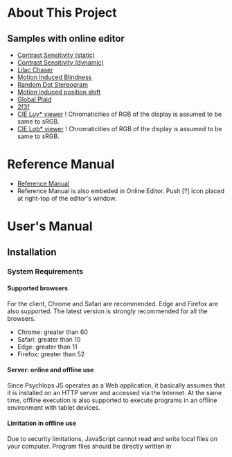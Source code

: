 ﻿About This Project
====================

Samples with online editor
----------------------------

- [Contrast Sensitivity (static)](https://hosokawakenchi.github.io/PsychlopsJS/psychlops.editor.html#samples/ContrastSensitivity_space.cpp)
- [Contrast Sensitivity (dynamic)](https://hosokawakenchi.github.io/PsychlopsJS/psychlops.editor.html#samples/ContrastSensitivity_temp.cpp)
- [Lilac Chaser](https://hosokawakenchi.github.io/PsychlopsJS/psychlops.editor.html#samples/visiome/LilacChaser.cpp)
- [Motion Induced Blindness](https://hosokawakenchi.github.io/PsychlopsJS/psychlops.editor.html#samples/visiome/MotionInducedBlindness.cpp)
- [Random Dot Stereogram](https://hosokawakenchi.github.io/PsychlopsJS/psychlops.editor.html#samples/visiome/RandomDotStereogram.cpp)
- [Motion induced position shift](https://hosokawakenchi.github.io/PsychlopsJS/psychlops.editor.html#samples/visiome/MotionInducedPositionShift.cpp)
- [Global Plaid](https://hosokawakenchi.github.io/PsychlopsJS/psychlops.editor.html#samples/visiome/GlobalPlaid_Shader.cpp)
- [2f3f](https://hosokawakenchi.github.io/PsychlopsJS/psychlops.editor.html#samples/visiome/2f3f.cpp)
- [CIE L*u*v* viewer](https://hosokawakenchi.github.io/PsychlopsJS/psychlops.editor.html#samples/CIELuv_demo.cpp) ! Chromaticities of RGB of the display is assumed to be same to sRGB.
- [CIE L*a*b* viewer](https://hosokawakenchi.github.io/PsychlopsJS/psychlops.editor.html#samples/CIELab_demo.cpp) ! Chromaticities of RGB of the display is assumed to be same to sRGB.


Reference Manual
======================

- [Reference Manual](https://hosokawakenchi.github.io/PsychlopsJS/import/doc/ClassLists)
- Reference Manual is also embeded in Online Editor. Push [?] icon placed at right-top of the editor's window.


User's Manual
==============

Installation
--------------

### System Requirements

#### Supported browsers
For the client, Chrome and Safari are recommended. Edge and Firefox are also supported. The latest version is strongly recommended for all the browsers.
- Chrome: greater than 60
- Safari: greater than 10
- Edge: greater than 11
- Firefox: greater than 52

#### Server: online and offline use
Since Psychlops JS operates as a Web application, it basically assumes that it is installed on an HTTP server and accessed via the Internet. At the same time, offline execution is also supported to execute programs in an offline environment with tablet devices.

#### Limitation in offline use
Due to security limitations, JavaScript cannot read and write local files on your computer. Program files should be directly written in <script> tag. Image files are needed to be linked by <img> tags before the loading image files by JavaScript program.


### Using Psychlops on the HTTP server

#### Installation
1.	Unzip all files from the package or git clone from server.
2.	Upload all the unzipped files on your HTTP server. The folder structure should be kept as is.
3.	Delete “index.html” in the top folder.
4.	Rename “index.online.html” to “index.html”.
5.	Access your HTTP server from web-browser. URL depends on your server setting.

### Using Psychlops on the local system

#### Installation
1.	Unzip all files from the package or git clone from server.
2.	Open “index.html” in the top folder of unzipped files in the local system.
3.	Try sample stimuli.
4.	Some functions are restricted in executing on the local system. For example, image files could not be loaded from local file system for security reason.


### Editing

#### Online use
Edit cpp files directly.

##### Editing index
Open “index.menu.html” at top of the Psychlops JS folder. Then, Please edit <li> elements inside the file. To open editor, write “psychlops.editor.html” inside the href attribute in the <a> element. To open experiment directly, write “psychlops.player.html” inside the href attribute.

#### Offline use
After editing cpp files, copy whole C++ programs inside the <textarea id="running_program"> element at the end of “psychlops.offline.template.html” file.


Editing index
Open “index.html” at top of the Psychlops JS folder. Then, Please edit <li> elements inside the <section id="menu_list"> element at the last of the file.


### Setup of test environment in local system
It is possible to test the online program in the local environment by running the HTTP server on the local system. Methods for executing the HTTP server in the local environment include the following, for example:
- (macOS and linux) Setup Apache server with package management system such as APT or MacPorts
- (Windows and macOS) Use third-party package to install Apache such as MAMP
- (Windows) Use Microsoft Visual Studio 


#### MAMP (for Windows and macOS)
1.	Download MAMP installer from official website (https://www.mamp.info/en/).
2.	Install MAMP. MAMP Pro is not needed.
3.	Place Psychlops JS files in MAMP’s “htdocs” folder.
4.	Access “localhost” from web-browser.
5.	Edit “index.menu.html” with favorite text editor to edit menu in index.html.
6.	Edit arbitrary cpp files with text editor.
